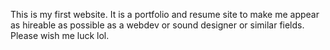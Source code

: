 This is my first website. It is a portfolio and resume site to make me appear as hireable as possible as a webdev or sound designer or similar fields. Please wish me luck lol.